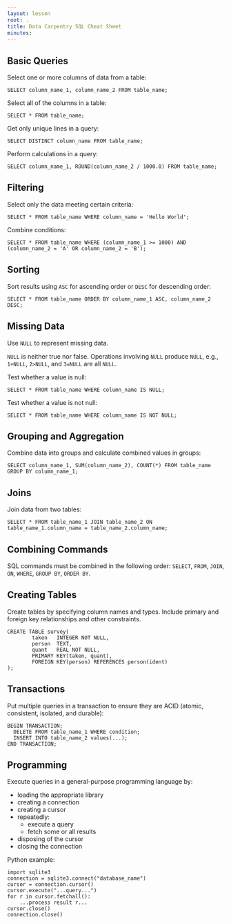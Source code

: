 ```yaml
---
layout: lesson
root: .
title: Data Carpentry SQL Cheat Sheet
minutes: 
---
```



Basic Queries
-------------

Select one or more columns of data from a table:

    SELECT column_name_1, column_name_2 FROM table_name;

Select all of the columns in a table:

    SELECT * FROM table_name;

Get only unique lines in a query:

    SELECT DISTINCT column_name FROM table_name;

Perform calculations in a query:

    SELECT column_name_1, ROUND(column_name_2 / 1000.0) FROM table_name;


Filtering
---------

Select only the data meeting certain criteria:

    SELECT * FROM table_name WHERE column_name = 'Hello World';

Combine conditions:

    SELECT * FROM table_name WHERE (column_name_1 >= 1000) AND (column_name_2 = 'A' OR column_name_2 = 'B');


Sorting
-------

Sort results using `ASC` for ascending order or `DESC` for descending order:

    SELECT * FROM table_name ORDER BY column_name_1 ASC, column_name_2 DESC;


Missing Data
------------

Use `NULL` to represent missing data.

`NULL` is neither true nor false.
Operations involving `NULL` produce `NULL`, e.g., `1+NULL`, `2>NULL`, and `3=NULL` are all `NULL`.

Test whether a value is null:

    SELECT * FROM table_name WHERE column_name IS NULL;

Test whether a value is not null:

    SELECT * FROM table_name WHERE column_name IS NOT NULL;


Grouping and Aggregation
------------------------

Combine data into groups and calculate combined values in groups:

    SELECT column_name_1, SUM(column_name_2), COUNT(*) FROM table_name GROUP BY column_name_1;


Joins
-----

Join data from two tables:

    SELECT * FROM table_name_1 JOIN table_name_2 ON table_name_1.column_name = table_name_2.column_name;


Combining Commands
------------------

SQL commands must be combined in the following order:
`SELECT`, `FROM`, `JOIN`, `ON`, `WHERE`, `GROUP BY`, `ORDER BY`.


Creating Tables
---------------

Create tables by specifying column names and types.
Include primary and foreign key relationships and other constraints.

    CREATE TABLE survey(
            taken   INTEGER NOT NULL,
            person  TEXT,
            quant   REAL NOT NULL,
            PRIMARY KEY(taken, quant),
            FOREIGN KEY(person) REFERENCES person(ident)
    );

Transactions
------------

Put multiple queries in a transaction to ensure they are ACID
(atomic, consistent, isolated, and durable):

    BEGIN TRANSACTION;
      DELETE FROM table_name_1 WHERE condition;
      INSERT INTO table_name_2 values(...);
    END TRANSACTION;

Programming
-----------

Execute queries in a general-purpose programming language by:

* loading the appropriate library
* creating a connection
* creating a cursor
* repeatedly:
    * execute a query
    * fetch some or all results
* disposing of the cursor
* closing the connection

Python example:

    import sqlite3
    connection = sqlite3.connect("database_name")
    cursor = connection.cursor()
    cursor.execute("...query...")
    for r in cursor.fetchall():
        ...process result r...
    cursor.close()
    connection.close()

